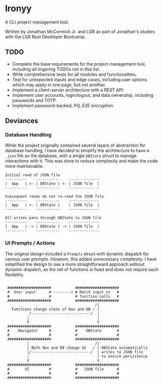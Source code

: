 # Ironyy

A CLI project management tool. 

Written by Jonathan McCormick Jr. and LGR as part of Jonathan's studies with the LGR Rust Developer Bootcamp.

## TODO
- Complete the base requirements for the project management tool, including all lingering TODOs not in this list.
- Write comprehensive tests for all modules and functionalities.
- Test for unexpected inputs and edge cases, including user options which may apply in one page, but not another.
- Implement a client-server architecture with a REST API.
- Implement user accounts, login/logout, and data ownership, including passwords and TOTP.
- Implement password-backed, PQ, E2E encryption.


## Deviances

### Database Handling
While the project originally contained several layers of abstraction for database handling, I have decided to simplify the architecture to have a `.json` file as the database, with a single `DBState` struct to manage interactions with it. This was done to reduce complexity and make the code more maintainable.

```text
Initial read of JSON file
----------    -----------    --------------
|  App   | <- | DBState | <- | JSON file  |
----------    -----------    --------------

Subsequent reads do not re-read the JSON file
----------    -----------    --------------
|  App   | <- | DBState |    | JSON file  |
----------    -----------    --------------

All writes pass through DBState to JSON file
----------    -----------    --------------
|  App   | -> | DBState | -> | JSON file  |
----------    -----------    --------------

```

### UI Prompts / Actions
The original design included a `Prompts` struct with dynamic dispatch for various user prompts. However, this added unnecessary complexity. I have simplified the design to use a more straightforward approach without dynamic dispatch, as the set of functions is fixed and does not require such flexibility.

```text

 ####################           ####################
 #  User input      # --------> # Match input to   #
 #                  #           # function calls   #
 ####################           ####################
                                         /|         
   Functions change state of Nav and DB / |        
           /---------------------------/  |         
          |                               |         
          V                               V         
 ####################           ####################
 #    Navigator     #           #    DBState       #
 #                  #           #                  #
 ####################           ####################
          |                              /|          
          | Both Nav and DB change UI   / | DBState automatically
          |/---------------------------/  | writes to JSON file       
          |                               | to ensure persistence
          V                               V         
 ####################           ####################
 #       UI         #           #   JSON file      #
 #                  #           #                  #
 ####################           ####################
                                                    
```
